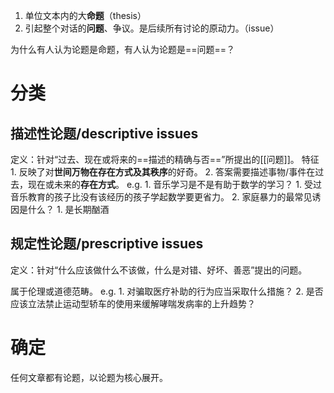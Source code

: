 1. 单位文本内的大**命题**（thesis）
2. 引起整个对话的**问题**、争议。是后续所有讨论的原动力。（issue）

为什么有人认为论题是命题，有人认为论题是==问题==？
# 分类
## 描述性论题/descriptive issues
定义：针对“过去、现在或将来的==描述的精确与否==”所提出的[[问题]]。
特征
	1. 反映了对**世间万物在存在方式及其秩序**的好奇。
	2. 答案需要描述事物/事件在过去，现在或未来的**存在方式**。
e.g.
	1. 音乐学习是不是有助于数学的学习？
		1. 受过音乐教育的孩子比没有该经历的孩子学起数学要更省力。
	2. 家庭暴力的最常见诱因是什么？
		1. 是长期酗酒
## 规定性论题/prescriptive issues
定义：针对“什么应该做什么不该做，什么是对错、好坏、善恶”提出的问题。

属于伦理或道德范畴。
e.g.
	1. 对骗取医疗补助的行为应当采取什么措施？
	2. 是否应该立法禁止运动型轿车的使用来缓解哮喘发病率的上升趋势？

# 确定
任何文章都有论题，以论题为核心展开。